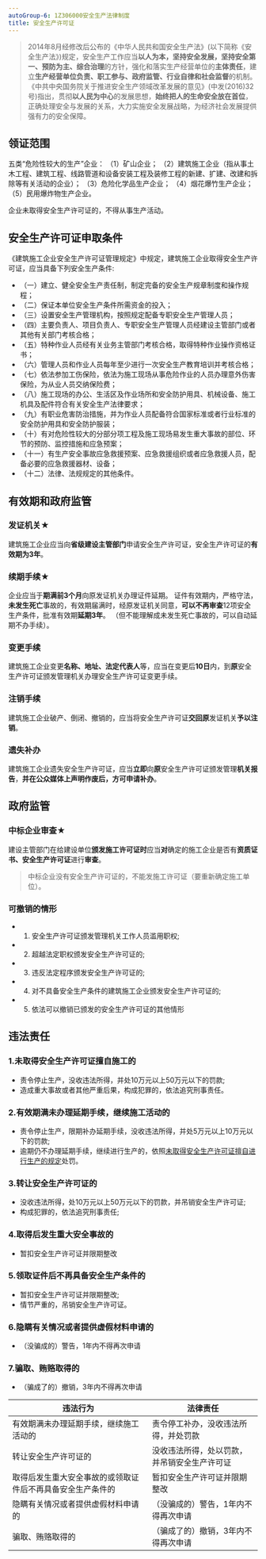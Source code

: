 ```yaml
---
autoGroup-6: 1Z306000安全生产法律制度
title: 安全生产许可证
---
```

> 2014年8月经修改后公布的《中华人民共和国安全生产法》(以下简称《安全生产法》)规定，安全生产工作应当**以人为本，坚持安全发展，坚持安全第一、预防为主、综合治理**的方针，强化和落实生产经营单位的**主体责任**，建立**生产经营单位负责、职工参与、政府监管、行业自律和社会监督**的机制。
> 《中共中央国务院关于推进安全生产领域改革发展的意见》(中发(2016)32号)指出，贯彻**以人民为中心**的发展思想，**始终把人的生命安全放在首位**，正确处理安全与发展的关系，大力实施安全发展战略，为经济社会发展提供强有力的安全保障。

## 领证范围
五类“危险性较大的生产”企业：
（1）矿山企业；
（2）建筑施工企业（指从事土木工程、建筑工程、线路管道和设备安装工程及装修工程的新建、扩建、改建和拆除等有关活动的企业）；
（3）危险化学品生产企业；
（4）烟花爆竹生产企业；
（5）民用爆炸物生产企业。

企业未取得安全生产许可证的，不得从事生产活动。

## 安全生产许可证申取条件
《建筑施工企业安全生产许可证管理规定》中规定，建筑施工企业取得安全生产许可证，应当具备下列安全生产条件:
- （一）建立、健全安全生产责任制，制定完备的安全生产规章制度和操作规程；
- （二）保证本单位安全生产条件所需资金的投入；
- （三）设置安全生产管理机构，按照规定配备专职安全生产管理人员；
- （四）主要负责人、项目负责人、专职安全生产管理人员经建设主管部门或者其他有关部门考核合格；
- （五）特种作业人员经有关业务主管部门考核合格，取得特种作业操作资格证书；
- （六）管理人员和作业人员每年至少进行一次安全生产教育培训并考核合格；
- （七）依法参加工伤保险，依法为施工现场从事危险作业的人员办理意外伤害保险，为从业人员交纳保险费；
- （八）施工现场的办公、生活区及作业场所和安全防护用具、机械设备、施工机具及配件符合有关安全生产法律要求；
- （九）有职业危害防治措施，并为作业人员配备符合国家标准或者行业标准的安全防护用具和安全防护服装；
- （十）有对危险性较大的分部分项工程及施工现场易发生重大事故的部位、环节的预防、监控措施和应急预案；
- （十一）有生产安全事故应急救援预案、应急救援组织或者应急救援人员，配备必要的应急救援器材、设备；
- （十二）法律、法规规定的其他条件。

## 有效期和政府监管
### 发证机关★
建筑施工企业应当向**省级建设主管部门**申请安全生产许可证，安全生产许可证的**有效期为3年**。

### 续期手续★
企业应当于**期满前3个月**向原发证机关办理证件延期。
证件有效期内，严格守法，**未发生死亡**事故的，有效期届满时，经原发证机关同意，**可以不再审查**12项安全生产条件，批准有效期**延期3年**。
（但不能理解成未发生死亡事故的，可以自动延期不办手续）。

### 变更手续
建筑施工企业变更**名称、地址、法定代表人**等，应当在变更后**10日**内，到**原**安全生产许可证颁发管理机关办理安全生产许可证变更手续。

### 注销手续
建筑施工企业破产、倒闭、撤销的，应当将安全生产许可证**交回原**发证机关**予以注销**。

### 遗失补办
建筑施工企业遗失安全生产许可证，应当**立即**向**原**安全生产许可证颁发管理**机关报告**，**并在公众媒体上声明作废后，方可申请补办**。

## 政府监管
### 中标企业审查★
建设主管部门在给建设单位**颁发施工许可证时**应当**对**确定的施工企业是否有**资质证书、安全生产许可证**进行**审查**。

> 中标企业没有安全生产许可证的，不能发施工许可证（要重新确定施工单位）。

### 可撤销的情形
- 1. 安全生产许可证颁发管理机关工作人员滥用职权;
- 2. 超越法定职权颁发安全生产许可证的; 
- 3. 违反法定程序颁发安全生产许可证的; 
- 4. 对不具备安全生产条件的建筑施工企业颁发安全生产许可证的; 
- 5. 依法可以撤销已颁发的安全生产许可证的其他情形

## 违法责任
### 1.未取得安全生产许可证擅自施工的
- 责令停止生产，没收违法所得，并处10万元以上50万元以下的罚款;
- 造成重大事故或者其他严重后果，构成犯罪的，依法追究刑事责任。

### 2.有效期满未办理延期手续，继续施工活动的
- 责令停止生产，限期补办延期手续，没收违法所得，并处5万元以上10万元以下的罚款;
- 逾期仍不办理延期手续，继续进行生产的，依照[未取得安全生产许可证擅自进行生产的规定](#未取得安全生产许可证擅自施工的)处罚。

### 3.转让安全生产许可证的
- 没收违法所得，处10万元以上50万元以下的罚款，并吊销安全生产许可证;
- 构成犯罪的，依法追究刑事责任;

### 4.取得后发生重大安全事故的
- 暂扣安全生产许可证并限期整改

### 5.领取证件后不再具备安全生产条件的
- 暂扣安全生产许可证并限期整改;
- 情节严重的，吊销安全生产许可证。

### 6.隐瞒有关情况或者提供虚假材料申请的
- （没骗成的）警告，1年内不得再次申请

### 7.骗取、贿赂取得的
- （骗成了的）撤销，3年内不得再次申请

| 违法行为 | 法律责任 | 
|---|---|
有效期满未办理延期手续，继续施工活动的	 |  责令停工补办，没收违法所得，并处罚款
转让安全生产许可证的                   | 没收违法所得，处以罚款，并吊销安全生产许可证
取得后发生重大安全事故的或领取证件后不再具备安全生产条件的   | 	暂扣安全生产许可证并限期整改
隐瞒有关情况或者提供虚假材料申请的 	    | （没骗成的）警告，1年内不得再次申请
骗取、贿赂取得的	                 | （骗成了的）撤销，3年内不得再次申请
